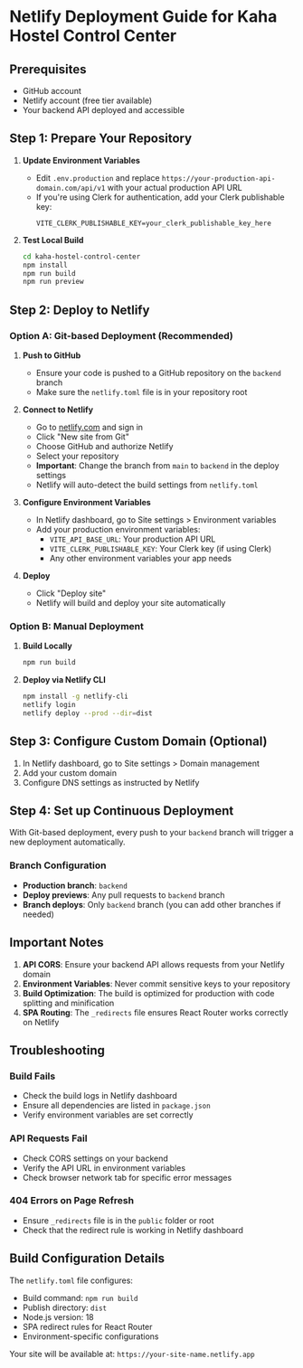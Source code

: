 # Netlify Deployment Guide for Kaha Hostel Control Center

## Prerequisites
- GitHub account
- Netlify account (free tier available)
- Your backend API deployed and accessible

## Step 1: Prepare Your Repository

1. **Update Environment Variables**
   - Edit `.env.production` and replace `https://your-production-api-domain.com/api/v1` with your actual production API URL
   - If you're using Clerk for authentication, add your Clerk publishable key:
     ```
     VITE_CLERK_PUBLISHABLE_KEY=your_clerk_publishable_key_here
     ```

2. **Test Local Build**
   ```bash
   cd kaha-hostel-control-center
   npm install
   npm run build
   npm run preview
   ```

## Step 2: Deploy to Netlify

### Option A: Git-based Deployment (Recommended)

1. **Push to GitHub**
   - Ensure your code is pushed to a GitHub repository on the `backend` branch
   - Make sure the `netlify.toml` file is in your repository root

2. **Connect to Netlify**
   - Go to [netlify.com](https://netlify.com) and sign in
   - Click "New site from Git"
   - Choose GitHub and authorize Netlify
   - Select your repository
   - **Important**: Change the branch from `main` to `backend` in the deploy settings
   - Netlify will auto-detect the build settings from `netlify.toml`

3. **Configure Environment Variables**
   - In Netlify dashboard, go to Site settings > Environment variables
   - Add your production environment variables:
     - `VITE_API_BASE_URL`: Your production API URL
     - `VITE_CLERK_PUBLISHABLE_KEY`: Your Clerk key (if using Clerk)
     - Any other environment variables your app needs

4. **Deploy**
   - Click "Deploy site"
   - Netlify will build and deploy your site automatically

### Option B: Manual Deployment

1. **Build Locally**
   ```bash
   npm run build
   ```

2. **Deploy via Netlify CLI**
   ```bash
   npm install -g netlify-cli
   netlify login
   netlify deploy --prod --dir=dist
   ```

## Step 3: Configure Custom Domain (Optional)

1. In Netlify dashboard, go to Site settings > Domain management
2. Add your custom domain
3. Configure DNS settings as instructed by Netlify

## Step 4: Set up Continuous Deployment

With Git-based deployment, every push to your `backend` branch will trigger a new deployment automatically.

### Branch Configuration
- **Production branch**: `backend`
- **Deploy previews**: Any pull requests to `backend` branch
- **Branch deploys**: Only `backend` branch (you can add other branches if needed)

## Important Notes

1. **API CORS**: Ensure your backend API allows requests from your Netlify domain
2. **Environment Variables**: Never commit sensitive keys to your repository
3. **Build Optimization**: The build is optimized for production with code splitting and minification
4. **SPA Routing**: The `_redirects` file ensures React Router works correctly on Netlify

## Troubleshooting

### Build Fails
- Check the build logs in Netlify dashboard
- Ensure all dependencies are listed in `package.json`
- Verify environment variables are set correctly

### API Requests Fail
- Check CORS settings on your backend
- Verify the API URL in environment variables
- Check browser network tab for specific error messages

### 404 Errors on Page Refresh
- Ensure `_redirects` file is in the `public` folder or root
- Check that the redirect rule is working in Netlify dashboard

## Build Configuration Details

The `netlify.toml` file configures:
- Build command: `npm run build`
- Publish directory: `dist`
- Node.js version: 18
- SPA redirect rules for React Router
- Environment-specific configurations

Your site will be available at: `https://your-site-name.netlify.app`